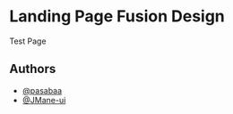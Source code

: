 
# Landing Page Fusion Design

Test Page


## Authors

- [@pasabaa](https://github.com/pasabaa)
- [@JMane-ui](https://github.com/JMane-ui)



